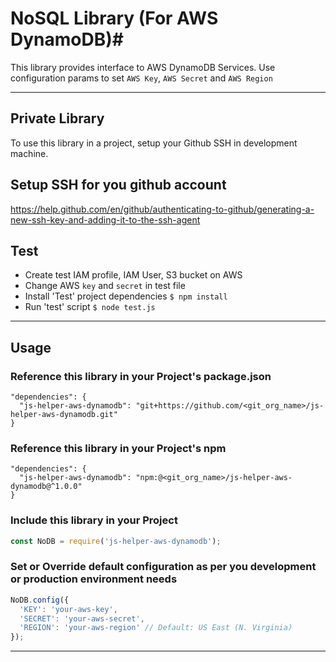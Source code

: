 # NoSQL Library (For AWS DynamoDB)#

This library provides interface to AWS DynamoDB Services. Use configuration params to set `AWS Key`, `AWS Secret` and `AWS Region`


**************************************************


Private Library
---------------
To use this library in a project, setup your Github SSH in development machine.


Setup SSH for you github account
--------------------------------
https://help.github.com/en/github/authenticating-to-github/generating-a-new-ssh-key-and-adding-it-to-the-ssh-agent


Test
----
* Create test IAM profile, IAM User, S3 bucket on AWS
* Change AWS `key` and `secret` in test file
* Install 'Test' project dependencies `$ npm install`
* Run 'test' script `$ node test.js`


**************************************************


Usage
-----
### Reference this library in your Project's package.json
```
"dependencies": {
  "js-helper-aws-dynamodb": "git+https://github.com/<git_org_name>/js-helper-aws-dynamodb.git"
}
```
### Reference this library in your Project's npm
```
"dependencies": {
  "js-helper-aws-dynamodb": "npm:@<git_org_name>/js-helper-aws-dynamodb@^1.0.0"
}
```


### Include this library in your Project
```javascript
const NoDB = require('js-helper-aws-dynamodb');
```


### Set or Override default configuration as per you development or production environment needs
```javascript
NoDB.config({
  'KEY': 'your-aws-key',
  'SECRET': 'your-aws-secret',
  'REGION': 'your-aws-region' // Default: US East (N. Virginia)
});
```


**************************************************
